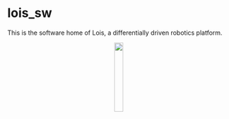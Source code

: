 # lois_sw
This is the software home of Lois, a differentially driven robotics platform.
<p align="center">                                                                                                                            <img src=docs/img/bot.png width="20%">
</p>

